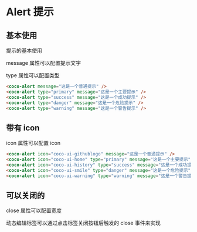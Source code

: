 # Alert 提示

## 基本使用

提示的基本使用

message 属性可以配置提示文字

type 属性可以配置类型

<coco-alert message="这是一个普通提示" />
<coco-alert type="primary" message="这是一个主要提示" />
<coco-alert type="success" message="这是一个成功提示" />
<coco-alert type="danger" message="这是一个危险提示" />
<coco-alert type="warning" message="这是一个警告提示" />

```html
<coco-alert message="这是一个普通提示" />
<coco-alert type="primary" message="这是一个主要提示" />
<coco-alert type="success" message="这是一个成功提示" />
<coco-alert type="danger" message="这是一个危险提示" />
<coco-alert type="warning" message="这是一个警告提示" />
```

## 带有 icon

icon 属性可以配置 icon
<coco-alert icon="coco-ui-githublogo" message="这是一个普通提示" />
<coco-alert icon="coco-ui-home" type="primary" message="这是一个主要提示" />
<coco-alert icon="coco-ui-history" type="success" message="这是一个成功提示" />
<coco-alert icon="coco-ui-smile" type="danger" message="这是一个危险提示" />
<coco-alert icon="coco-ui-warning" type="warning" message="这是一个警告提示" />

```html
<coco-alert icon="coco-ui-githublogo" message="这是一个普通提示" />
<coco-alert icon="coco-ui-home" type="primary" message="这是一个主要提示" />
<coco-alert icon="coco-ui-history" type="success" message="这是一个成功提示" />
<coco-alert icon="coco-ui-smile" type="danger" message="这是一个危险提示" />
<coco-alert icon="coco-ui-warning" type="warning" message="这是一个警告提示" />
```

## 可以关闭的

close 属性可以配置宽度

动态编辑标签可以通过点击标签关闭按钮后触发的 close 事件来实现
